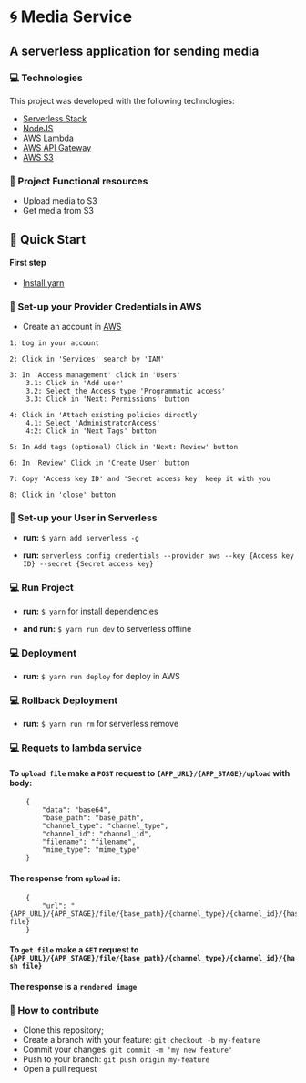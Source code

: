 # :cyclone: Media Service

## A serverless application for sending media


### 💻 Technologies

This project was developed with the following technologies:

- [Serverless Stack](https://serverless.com/)
- [NodeJS](https://nodejs.org/en/)
- [AWS Lambda](https://aws.amazon.com/lambda/?nc1=h_ls)
- [AWS API Gateway](https://aws.amazon.com/api-gateway/?nc1=h_ls)
- [AWS S3](https://aws.amazon.com/s3/)


### :scroll: Project Functional resources
* Upload media to S3
* Get media from S3

## :rocket: Quick Start

#### First step 

* [Install yarn](https://classic.yarnpkg.com/en/docs/install)

### :key: Set-up your Provider Credentials in AWS

* Create an account in [AWS](https://aws.amazon.com/)

```
1: Log in your account

2: Click in 'Services' search by 'IAM'

3: In 'Access management' click in 'Users'
	3.1: Click in 'Add user'
    3.2: Select the Access type 'Programmatic access'
    3.3: Click in 'Next: Permissions' button

4: Click in 'Attach existing policies directly'
    4.1: Select 'AdministratorAccess'
    4:2: Click in 'Next Tags' button

5: In Add tags (optional) Click in 'Next: Review' button

6: In 'Review' Click in 'Create User' button

7: Copy 'Access key ID' and 'Secret access key' keep it with you

8: Click in 'close' button
```

### :wrench: Set-up your User in Serverless

* **run:** `$ yarn add serverless -g`

* **run:** `serverless config credentials --provider aws --key {Access key ID} --secret {Secret access key}`


### 💻 Run Project

* **run:** `$ yarn` for install dependencies

* **and run:** `$ yarn run dev` to serverless offline


### 💻 Deployment

* **run:** `$ yarn run deploy` for deploy in AWS


### 💻 Rollback Deployment

* **run:** `$ yarn run rm` for serverless remove


### 💻 Requets to lambda service

#### To `upload file` make a `POST` request to `{APP_URL}/{APP_STAGE}/upload` with body:

```
    {
        "data": "base64",
        "base_path": "base_path",
        "channel_type": "channel_type",
        "channel_id": "channel_id",
        "filename": "filename",
        "mime_type": "mime_type"
    }
```

#### The response from `upload` is:

```
    {
        "url": "{APP_URL}/{APP_STAGE}/file/{base_path}/{channel_type}/{channel_id}/{hash file}
    }
```

#### To `get file` make a `GET` request to `{APP_URL}/{APP_STAGE}/file/{base_path}/{channel_type}/{channel_id}/{hash file}`
 
#### The response is a `rendered image`
 

### :loudspeaker: How to contribute

- Clone this repository;
- Create a branch with your feature: `git checkout -b my-feature`
- Commit your changes: `git commit -m 'my new feature'`
- Push to your branch: `git push origin my-feature`
- Open a pull request